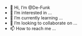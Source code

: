 - 👋 Hi, I’m @De-Funk
- 👀 I’m interested in ...
- 🌱 I’m currently learning ...
- 💞️ I’m looking to collaborate on ...
- 📫 How to reach me ...

<!---
De-Funk/De-Funk is a ✨ special ✨ repository because its `README.md` (this file) appears on your GitHub profile.
You can click the Preview link to take a look at your changes.
--->
